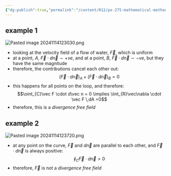 ```yaml
---
{"dg-publish":true,"permalink":"/content/012/px-275-mathematical-methods/term-1/d-vector-integration/d3-green-s-theorem/px-275-d3f-physical-significance-of-the-divergence-theorem/","noteIcon":"1","created":"2025-08-27T13:14:15.969+01:00","updated":"2024-11-26T10:05:51.000+00:00"}
---
```


## example 1 
![Pasted image 20241114123030.png](/img/user/pics/Pasted%20image%2020241114123030.png)
- looking at the velocity field of a flow of water, $\vec F$, which is uniform
- at a point, $A$, $\vec F \cdot d\vec n \sim+ve$, and at a point, ${} B$, $\vec F \cdot d\vec n \sim-ve$, but they have the same magnitude
- therefore, the contributions cancel each other out: 
$$(\vec F \cdot d\vec n)_{A} + (\vec F \cdot d\vec n)_B = 0$$
- this happens for all points on the loop, and therefore: 
$$\oint_{C}\vec F  \cdot d\vec n  = 0 \implies \iint_{R}\vec\nabla \cdot \vec F \,dA =0$$
- therefore, this is a *divergence free field*
## example 2
![Pasted image 20241114123720.png](/img/user/pics/Pasted%20image%2020241114123720.png)
- at any point on the curve, $\vec F$ and $d\vec n$ are parallel to each other, and $\vec F\cdot d\vec n$ is always positive: 
$$\oint_{C} \vec F \cdot d\vec n > 0$$
- therefore, $\vec F$ is not a *divergence free field*
